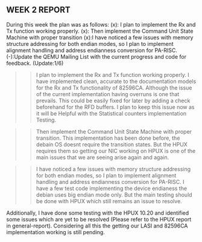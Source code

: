 WEEK 2 REPORT
-------------

During this week the plan was as follows:
(x): I plan to implement the Rx and Tx function working properly.
(x): Then implement the Command Unit State Machine with proper transition
(x):I have noticed a few issues with memory structure addressing for both endian modes, so I plan to implement alignment handling and address endianness conversion for PA-RISC.
(-):Update the QEMU Mailing List with the current progress and code for feedback. (Update:1/6)


>> I plan to implement the Rx and Tx function working properly.
I have implemented clean, accurate to the documentation models for the Rx and Tx functionality of 82596CA. Although the issue of the current implementation having overruns is one that prevails.
This could be easily fixed for later by adding a check beforehand for the RFD buffers.
I plan to keep this issue now as it will be Helpful with the Statistical counters implementation Testing.

>> Then implement the Command Unit State Machine with proper transition.
This implementation has been done before, the debain OS doesnt require the transition states. But the HPUX requires them so getting our NIC working on HPUX is one of the main issues that we are seeing arise again and again.

>> I have noticed a few issues with memory structure addressing for both endian modes, so I plan to implement alignment handling and address endianness conversion for PA-RISC.
I have a few test code implementing the device endianess the debian uses big endian mode only. But the main testing should be done with HPUX which still remains an issue to resolve.


Additionally, I have done some testing with the HPUX 10.20 and identified some issues which are yet to be resolved (Please refer to the HPUX report in general-report). Considering all this the getting our LASI and 82596CA implementation working is still pending.